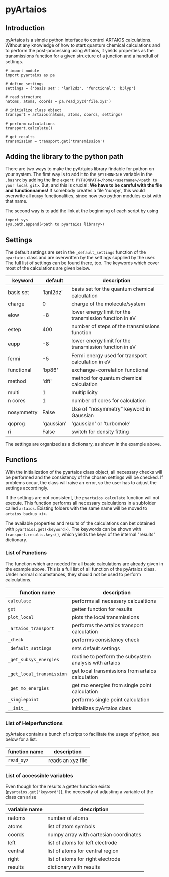 # pyArtaios

## Introduction

pyArtaios is a simple python interface to control ARTAIOS calculations. Without any knowledge of how to start quantum chemical calculations and to perform the post-processing using Artaios, it yields properties as the transmissions function for a given structure of a junction and a handfull of settings.

```
# import module
import pyartaios as pa

# define settings
settings = {'basis set': 'lanl2dz', 'functional': 'b3lyp'}

# read structure
natoms, atoms, coords = pa.read_xyz('file.xyz')

# initialize class object
transport = artaios(natoms, atoms, coords, settings)

# perform calculations
transport.calculate()

# get results
transmission = transport.get('transmission')
```

## Adding the library to the python path

There are two ways to make the pyArtaios library findable for python on your system. The first way is to add it to the `$PYTHONPATH` variable in the `.bashrc` by adding the line `export PYTHONPATH=/home/<username>/<path to your local git>`. But, and this is crucial: **We have to be careful with the file and functionnames!** If somebody creates a file 'numpy', this would overwrite all `numpy` functionalities, since now two python modules exist with that name.

The second way is to add the link at the beginning of each script by using
```
import sys
sys.path.append(<path to pyartaios library>)
```
## Settings

The default settings are set in the `_default_settings` function of the `pyartaios` class and are overwritten by the settings supplied by the user. The full list of settings can be found there, too. The keywords which cover most of the calculations are given below.

|keyword | default | description|
|--------|---------|-----------|
|basis set | 'lanl2dz' | basis set for the quantum chemical calculation|
|charge | 0 | charge of the molecule/system|
|elow | -8 | lower energy limit for the transmission function in eV|
|estep | 400 | number of steps of the transmissions function|
|eupp | -8 | lower energy limit for the transmission function in eV|
|fermi | -5 | Fermi energy used for transport calculation in eV|
|functional | 'bp86' | exchange-correlation functional|
|method |'dft' | method for quantum chemical calculation|
|multi | 1 | multiplicity|
|n cores | 1 | number of cores for calculation|
|nosymmetry | False | Use of "nosymmetry" keyword in Gaussian|
|qcprog | 'gaussian' | 'gaussian' or 'turbomole'|
|ri | False | switch for density fitting|

The settings are organized as a dictionary, as shown in the example above.

## Functions

With the initialization of the pyartaios class object, all necessary checks will be performed and the consistency of the chosen settings will be checked. If problems occur, the class will raise an error, so the user has to adjust the settings accordingly.

If the settings are not consistent, the `pyartaios.calculate` function will not execute. This function performs all necessary calculations in a subfolder called `artaios`. Existing folders with the same name will be moved to `artaios_backup_<i>`.

The available properties and results of the calculations can bet obtained with `pyartaios.get(<keyword>)`. The keywords can be shown with `transport.results.keys()`, which yields the keys of the internal "results" dictionary.

### List of Functions

The function which are needed for all basic calculations are already given in the example above. This is a full list of all function of the pyArtaios class. Under normal circumstances, they should not be used to perform calculations.

| function name | description |
| ---------| -------- |
| `calculate` | performs all necessary calcualtions |
| `get` | getter function for results |
| `plot_local` | plots the local transmissions |
| `_artaios_transport` | performs the artaios transport calculation |
| `_check` | performs consistency check |
| `_default_settings` | sets default settings |
| `_get_subsys_energies` | routine to perform the subsystem analysis with artaios |
| `_get_local_transmission` | get local transmissions from artaios calculation |
| `_get_mo_energies` | get mo energies from single point calculation |
| `_singlepoint` | performs single point calculation |
| `__init__` | initializes pyArtaios class |

### List of Helperfunctions

pyArtaios contains a bunch of scripts to facilitate the usage of python, see below for a list.

| function name | description |
| ---------| -------- |
| `read_xyz` | reads an xyz file|

### List of accessible variables

Even though for the results a getter function exists (`pyartaios.get('keyword')`), the necessity of adjusting a variable of the class can arise

|variable name| description|
|-------------|------------|
|natoms | number of atoms|
|atoms | list of atom symbols|
|coords | numpy array with cartesian coordinates|
|left | list of atoms for left electrode|
|central | list of atoms for central region|
|right | list of atoms for right electrode|
|results | dictionary with results|

